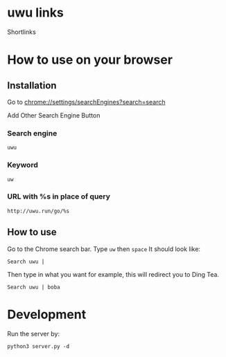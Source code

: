 # uwu links
Shortlinks

# How to use on your browser
## Installation
Go to [chrome://settings/searchEngines?search=search](chrome://settings/searchEngines?search=search)

Add Other Search Engine Button

### Search engine
```
uwu
```

### Keyword
```
uw
```

### URL with %s in place of query
```
http://uwu.run/go/%s
```

## How to use
Go to the Chrome search bar. Type `uw` then `space` It should look like:
```
Search uwu |
```

Then type in what you want for example, this will redirect you to Ding Tea.
```
Search uwu | boba
```


# Development
Run the server by:
```
python3 server.py -d
```

